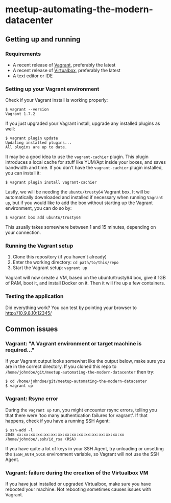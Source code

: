 # meetup-automating-the-modern-datacenter

## Getting up and running
### Requirements
- A recent release of [Vagrant](http://www.vagrantup.com), preferably the latest
- A recent release of [Virtualbox](https://www.virtualbox.org), preferably the latest
- A text editor or IDE 

### Setting up your Vagrant environment
Check if your Vagrant install is working properly: 
```
$ vagrant --version
Vagrant 1.7.2
```
If you just upgraded your Vagrant install, upgrade any installed plugins as well: 
```
$ vagrant plugin update
Updating installed plugins...
All plugins are up to date.
```
It may be a good idea to use the `vagrant-cachier` plugin. This plugin introduces a local cache for stuff like YUM/Apt inside your boxes, and saves bandwidth and time. If you don't have the `vagrant-cachier` plugin installed, you can install it: 
```
$ vagrant plugin install vagrant-cachier
```

Lastly, we will be needing the `ubuntu/trusty64` Vagrant box. It will be automatically downloaded and installed if necessary when running `Vagrant up`, but if you would like to add the box without starting up the Vagrant environment, you can do so by: 
```
$ vagrant box add ubuntu/trusty64
```
This usually takes somewhere between 1 and 15 minutes, depending on your connection. 

### Running the Vagrant setup
1. Clone this repository (if you haven't already)
1. Enter the working directory: `cd path/to/this/repo`
1. Start the Vagrant setup: `vagrant up`

Vagrant will now create a VM, based on the ubuntu/trusty64 box, give it 1GB of RAM, boot it, and install Docker on it. Then it will fire up a few containers. 

### Testing the application
Did everything work? You can test by pointing your browser to http://10.9.8.10:12345/

## Common issues
### Vagrant: "A Vagrant environment or target machine is required..." 
If your Vagrant output looks somewhat like the output below, make sure you are in the correct directory. If you cloned this repo to `/home/johndoe/git/meetup-automating-the-modern-datacenter` then try: 
```
$ cd /home/johndoe/git/meetup-automating-the-modern-datacenter
$ vagrant up
```

### Vagrant: Rsync error
During the `vagrant up` run, you might encounter rsync errors, telling you that there were 'too many authentication failures for vagrant'. If that happens, check if you have a running SSH Agent: 
```
$ ssh-add -l
2048 xx:xx:xx:xx:xx:xx:xx:xx:xx:xx:xx:xx:xx:xx:xx:xx /home/johndoe/.ssh/id_rsa (RSA)
```
If you have quite a lot of keys in your SSH Agent, try unloading or unsetting the `$SSH_AUTH_SOCK` environment variable, so Vagrant will not use the SSH Agent. 

### Vagrant: failure during the creation of the Virtualbox VM
If you have just installed or upgraded Virtualbox, make sure you have rebooted your machine. Not rebooting sometimes causes issues with Vagrant. 
